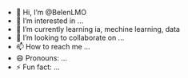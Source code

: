 - 👋 Hi, I’m @BelenLMO
- 👀 I’m interested in ...
- 🌱 I’m currently learning ia, mechine learning, data
- 💞️ I’m looking to collaborate on ...
- 📫 How to reach me ...
- 😄 Pronouns: ...
- ⚡ Fun fact: ...

<!---
BelenLMO/BelenLMO is a ✨ special ✨ repository because its `README.md` (this file) appears on your GitHub profile.
You can click the Preview link to take a look at your changes.
--->
